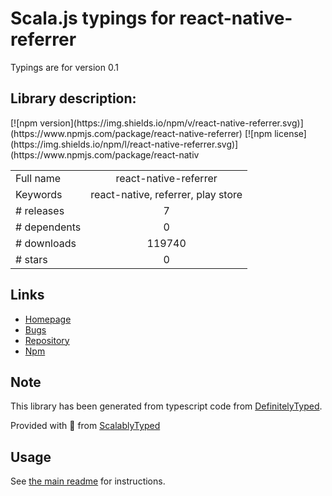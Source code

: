 
# Scala.js typings for react-native-referrer

Typings are for version 0.1

## Library description:
<!-- badge --> [![npm version](https://img.shields.io/npm/v/react-native-referrer.svg)](https://www.npmjs.com/package/react-native-referrer) [![npm license](https://img.shields.io/npm/l/react-native-referrer.svg)](https://www.npmjs.com/package/react-nativ

|                    |                 |
| ------------------ | :-------------: |
| Full name          | react-native-referrer |
| Keywords           | react-native, referrer, play store |
| # releases         | 7 |
| # dependents       | 0 |
| # downloads        | 119740 |
| # stars            | 0 |

## Links
- [Homepage](https://github.com/JeandeCampredon/react-native-referrer#readme)
- [Bugs](https://github.com/JeandeCampredon/react-native-referrer/issues)
- [Repository](https://github.com/JeandeCampredon/react-native-referrer)
- [Npm](https://www.npmjs.com/package/react-native-referrer)
    


## Note
This library has been generated from typescript code from [DefinitelyTyped](https://definitelytyped.org).

Provided with :purple_heart: from [ScalablyTyped](https://github.com/oyvindberg/ScalablyTyped)

## Usage
See [the main readme](../../readme.md) for instructions.


